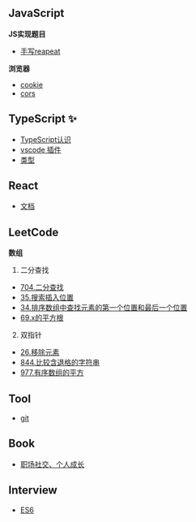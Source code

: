 ## JavaScript

**JS实现题目**
- [手写reapeat](JavaScript/handwritten/repeat.md)
<!-- - [数组字符串全排列](JavaScript/handwritten/permute.md) -->

**浏览器**
- [cookie](JavaScript/browser/cookie.md)
- [cors](JavaScript/browser/cors.md)

## TypeScript ✨
- [TypeScript认识](TypeScript/definition.md)
- [vscode 插件](TypeScript/dev-env.md)
- [类型](TypeScript/type.md)

## React
- [文档](React/note.md)

## LeetCode

**数组**
1. 二分查找
- [704.二分查找](LeetCode/binary-search/binary-search.md)
- [35.搜索插入位置](LeetCode/binary-search/search-insert.md)
- [34.排序数组中查找元素的第一个位置和最后一个位置](LeetCode/binary-search/search-range.md)
- [69.x的平方根](LeetCode/binary-search/sqrtx.md)
2. 双指针
- [26.移除元素](LeetCode/remove-element/remove-element.md)
- [844.比较含退格的字符串](LeetCode/remove-element/backspace.md)
- [977.有序数组的平方](LeetCode/remove-element/squares.md)
## Tool
- [git](Tool/about-git.md)

## Book
- [职场社交、个人成长](Book/improve-myself.md)

## Interview
- [ES6](Interview/ES6.md)